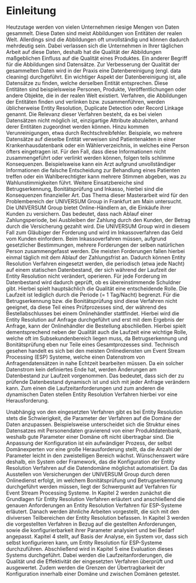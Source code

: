 # Einleitung

Heutzutage werden von vielen Unternehmen riesige Mengen von Daten gesammelt.
Diese Daten sind meist Abbildungen von Entitäten der realen Welt. Allerdings
sind die Abbildungen oft unvollständig und können dadurch mehrdeutig sein. Dabei
verlassen sich die Unternehmen in Ihrer täglichen Arbeit auf diese Daten,
deshalb hat die Qualität der Abbildungen maßgeblichen Einfluss auf die Qualität
eines Produktes. Ein anderer Begriff für die Abbildungen sind Datensätze. Zur
Verbesserung der Qualität der gesammelten Daten wird in der Praxis eine
Datenbereinigung (engl. data cleaning) durchgeführt. Ein wichtiger Aspekt der
Datenbereinigung ist, alle Datensätze zu finden, welche derselben Entität
entsprechen. Diese Entitäten sind beispielsweise Personen, Produkte,
Veröffentlichungen oder andere Objekte, die in der realen Welt existiert.
Verfahren, die Abbildungen der Entitäten finden und verlinken bzw.
zusammenführen, werden üblicherweise Entity Resolution, Duplicate Detection oder
Record Linkage genannt. Die Relevanz dieser Verfahren besteht, da es bei vielen
Datensätzen nicht möglich ist, einzigartige Attribute abzuleiten, anhand derer
Entitäten zugeordnet werden können. Hinzu kommen Verunreinigungen, etwa durch
Rechtschreibfehler. Beispiele, wo mehrere Datensätze auf dieselbe Entität
verweisen sind Patientenakten in einer Krankenhausdatenbank oder ein
Wählerverzeichnis, in welches eine Person öfters eingetragen ist. Für den Fall,
dass diese Informationen nicht zusammengeführt oder verlinkt werden können,
folgen teils schlimme Konsequenzen. Beispielsweise kann ein Arzt aufgrund
unvollständiger Informationen die falsche Entscheidung zur Behandlung eines
Patienten treffen oder ein Wahlberechtigter kann mehrere Stimmen abgeben, was zu
Wahlunstimmigkeiten führt. Weitere Einsatzbereiche sind Betrugserkennung,
Bonitätsprüfung und Inkasso, hierbei sind die Konsequenzen finanzieller Art. Das
Thema dieser Masterarbeit wird für den Problembereich der UNIVERSUM Group in
Frankfurt am Main untersucht. Die UNIVERSUM Group bietet Online-Händlern an, die
Einkäufe ihrer Kunden zu versichern. Das bedeutet, dass nach Ablauf einer
Zahlungsperiode, bei Ausbleiben der Zahlung durch den Kunden, der Betrag durch
die Versicherung gezahlt wird. Die UNIVERSUM Group wird in diesem Fall zum
Gläubiger der Forderung und wird im Inkassoverfahren das Geld vom Kunden
einfordern. Beim Inkassoverfahren müssen, aufgrund gesetzlicher Bestimmungen,
mehrere Forderungen der selben natürlichen Person zusammengefasst werden. Die
meisten Forderungen fallen hierbei einmal täglich mit dem Ablauf der
Zahlungsfrist an. Dadurch können Entity Resolution Verfahren eingesetzt werden,
die periodisch (etwa jede Nacht) auf einem statischen Datenbestand, der sich
während der Laufzeit der Entity Resolution nicht verändert, operieren. Für jede
Forderung im Datenbestand wird dadurch geprüft, ob es übereinstimmende Schuldner
gibt. Hierbei spielt hauptsächlich die Qualität eine entscheidende Rolle. Die
Laufzeit ist lediglich durch die Periode (= 1 Tag/Nacht) begrenzt. Für die
Betrugserkennung bzw. die Bonitätsprüfung sind diese Verfahren nicht geeignet,
da diese Teil eines Prüfprozesses sind, der während des Bestellabschlusses bei
einem Onlinehändler stattfindet. Hierbei wird die Entity Resolution auf Anfrage
durchgeführt und erst mit dem Ergebnis der Anfrage, kann der Onlinehändler die
Bestellung abschließen. Hierbei spielt dementsprechend neben der Qualität auch
die Laufzeit eine wichtige Rolle, welche oft im Subsekundenbereich liegen muss,
da Betrugserkennung und Bonitätsprüfung eben nur Teile eines Gesamtprozesses
sind. Technisch gesehen handelt es sich bei den meisten Onlinediensten um Event
Stream Processing (ESP) Systeme, welche einen Datenstrom von Anfragendatensätzen
in nahe Echtzeit bearbeiten müssen. Da ein solcher Datenstrom kein definiertes
Ende hat, werden Änderungen am Datenbestand zur Laufzeit vorgenommen. Das
bedeutet, dass sich der zu prüfende Datenbestand dynamisch ist und sich mit
jeder Anfrage verändern kann. Zum einen die Laufzeitanforderungen und zum
anderen die dynamischen Daten stellen Entity Resolution Verfahren hierbei vor
eine Herausforderung.

Unabhängig von den eingesetzten Verfahren gibt es bei Entity Resolution stets
die Schwierigkeit, die Parameter der Verfahren auf die Domäne der Daten
anzupassen. Beispielsweise unterscheidet sich die Struktur eines Datensatzes mit
Personendaten gravierend von einer Produktdatenbank, weshalb gute Parameter
einer Domäne oft nicht übertragbar sind. Die Anpassung der Konfiguration ist ein
aufwändiger Prozess, der selbst Domänexperten vor eine große Herausforderung
stellt, da die Anzahl der Parameter leicht in den zweistelligen Bereich wächst.
Wünschenswert wäre deshalb, ein System oder Framework, das die Konfiguration der
Entity Resolution Verfahren auf die Datendomäne möglichst automatisiert. Da das
Ausstellen von Versicherungen der UNIVERSUM Group durch deren Onlinedienst
erfolgt, im welchem Bonitätsprüfung und Betrugserkennung durchgeführt werden
müssen, liegt der Schwerpunkt auf Verfahren für Event Stream Processing Systeme.
In Kapitel 2 werden zunächst die Grundlagen für Entity Resolution Verfahren
erläutert und anschließend die genauen Anforderungen an Entity Resolution
Verfahren für ESP-Systeme erläutert. Danach werden ähnliche Arbeiten
vorgestellt, die sich mit den diviversen Teilbereichen der Entity Resolution
befassen. In Kapitel 3 werden die vorgestellten Verfahren in Bezug auf die
gestellten Anforderungen, sowie die konfigurierbarkeit ihrer Parameter
analysiert und bei Bedarf angepasst. Kapitel 4 stellt, auf Basis der Analyse,
ein System vor, dass sich selbst konfigurieren kann, um Entity Resolution für
ESP-Systeme durchzuführen. Abschließend wird in Kapitel 5 eine Evaluation dieses
Systems durchgeführt. Dabei werden die Laufzeitanforderungen, die Qualität und
die Effektivität der eingesetzten Verfahren überprüft und ausgewertet. Zudem
werden die Grenzen der Übertragbarkeit der Konfiguration innerhalb einer Domäne
und zwischen Domänen getestet.
